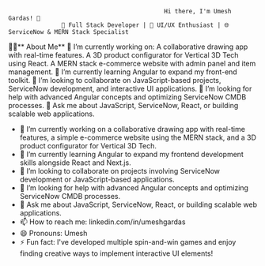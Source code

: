                                                   

                                                Hi there, I'm Umesh Gardas! 👋
                   🚀 Full Stack Developer | 🎨 UI/UX Enthusiast | 🌐 ServiceNow & MERN Stack Specialist



👨‍💻** About Me**
🔭 I’m currently working on:
A collaborative drawing app with real-time features.
A 3D product configurator for Vertical 3D Tech using React.
A MERN stack e-commerce website with admin panel and item management.
🌱 I’m currently learning Angular to expand my front-end toolkit.
👯 I’m looking to collaborate on JavaScript-based projects, ServiceNow development, and interactive UI applications.
🤔 I’m looking for help with advanced Angular concepts and optimizing ServiceNow CMDB processes.
💬 Ask me about JavaScript, ServiceNow, React, or building scalable web applications.

                                                                                               
- 🔭 I’m currently working on a collaborative drawing app with real-time features, a simple e-commerce website using the MERN stack, and a 3D product configurator for Vertical 3D Tech.
- 🌱 I’m currently learning Angular to expand my frontend development skills alongside React and Next.js.
- 👯 I’m looking to collaborate on projects involving ServiceNow development or JavaScript-based applications.
- 🤔 I’m looking for help with advanced Angular concepts and optimizing ServiceNow CMDB processes.
- 💬 Ask me about JavaScript, ServiceNow, React, or building scalable web applications.
- 📫 How to reach me: linkedin.com/in/umeshgardas
- 😄 Pronouns: Umesh
- ⚡ Fun fact: I've developed multiple spin-and-win games and enjoy finding creative ways to implement interactive UI elements!


